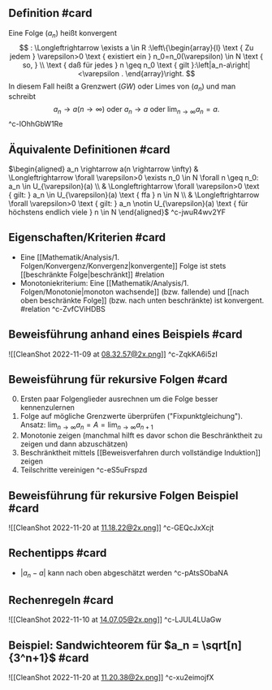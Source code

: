 ## Definition #card 
Eine Folge $\left(a_n\right)$ heißt konvergent
$$
: \Longleftrightarrow \exists a \in R :\left\{\begin{array}{l}
\text { Zu jedem } \varepsilon>0 \text { existiert ein } n_0=n_0(\varepsilon) \in N \text { so, } \\
\text { daß für jedes } n \geq n_0 \text { gilt }:\left|a_n-a\right|<\varepsilon .
\end{array}\right.
$$
In diesem Fall heißt a Grenzwert $(G W)$ oder Limes von $\left(a_n\right)$ und man schreibt
$$
a_n \rightarrow a(n \rightarrow \infty) \text { oder } a_n \rightarrow a \text { oder } \lim _{n \rightarrow \infty} a_n=a \text {. }
$$
^c-IOhhGbW1Re

## Äquivalente Definitionen #card 
$\begin{aligned} a_n \rightarrow a(n \rightarrow \infty) & \Longleftrightarrow \forall \varepsilon>0 \exists n_0 \in N \forall n \geq n_0: a_n \in U_{\varepsilon}(a) \\ & \Longleftrightarrow \forall \varepsilon>0 \text { gilt: } a_n \in U_{\varepsilon}(a) \text { ffa } n \in N \\ & \Longleftrightarrow \forall \varepsilon>0 \text { gilt: } a_n \notin U_{\varepsilon}(a) \text { für höchstens endlich viele } n \in N \end{aligned}$
^c-jwuR4wv2YF

## Eigenschaften/Kriterien #card 
- Eine [[Mathematik/Analysis/1. Folgen/Konvergenz/Konvergenz|konvergente]] Folge ist stets [[beschränkte Folge|beschränkt]] #relation 
- Monotoniekriterium: Eine [[Mathematik/Analysis/1. Folgen/Monotonie|monoton wachsende]] (bzw. fallende) und [[nach oben beschränkte Folge]] (bzw. nach unten beschränkte) ist konvergent. #relation 
^c-ZvfCViHDBS


## Beweisführung anhand eines Beispiels #card 
![[CleanShot 2022-11-09 at 08.32.57@2x.png]]
^c-ZqkKA6i5zI

## Beweisführung für rekursive Folgen #card 
0. Ersten paar Folgenglieder ausrechnen um die Folge besser kennenzulernen
1. Folge auf mögliche Grenzwerte überprüfen ("Fixpunktgleichung"). Ansatz: $\lim_{n \to \infty} a_n = A = \lim_{n \to \infty} a_{n+1}$
2. Monotonie zeigen (manchmal hilft es davor schon die Beschränktheit zu zeigen und dann abzuschätzen)
3. Beschränktheit mittels [[Beweisverfahren durch vollständige Induktion]] zeigen
4. Teilschritte vereinigen
^c-eS5uFrspzd

## Beweisführung für rekursive Folgen Beispiel #card 
![[CleanShot 2022-11-20 at 11.18.22@2x.png]]
^c-GEQcJxXcjt

## Rechentipps #card 
- $|a_n-a|$ kann nach oben abgeschätzt werden
^c-pAtsSObaNA

## Rechenregeln #card 
![[CleanShot 2022-11-10 at 14.07.05@2x.png]]
^c-LJUL4LUaGw

## Beispiel: Sandwichteorem für $a_n = \sqrt[n]{3^n+1}$ #card 
![[CleanShot 2022-11-20 at 11.20.38@2x.png]]
^c-xu2eimojfX


